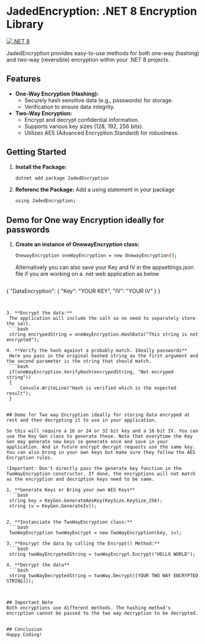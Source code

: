 # JadedEncryption: .NET 8 Encryption Library

[![.NET 8](https://img.shields.io/badge/.NET-8-blue.svg)]([https://aka.ms/new-console-template](https://aka.ms/new-console-template))

JadedEncryption provides easy-to-use methods for both one-way (hashing) and two-way (reversible) encryption within your .NET 8 projects.

## Features

* **One-Way Encryption (Hashing):**
   * Securely hash sensitive data (e.g., passwords) for storage.
   * Verification to ensure data integrity.
* **Two-Way Encryption:**
   * Encrypt and decrypt confidential information.
   * Supports various key sizes (128, 192, 256 bits).
   * Utilizes AES (Advanced Encryption Standard) for robustness.

## Getting Started

1. **Install the Package:**
   ```bash
   dotnet add package JadedEncryption

2. **Referenc the Package:**
    Add a using statement in your package
    ```bash
    using JadedEncryption;

## Demo for One way Encryption ideally for passwords
1. **Create an instance of OnewayEncryption class:**
    ```bash
    OnewayEncryption oneWayEncryption = new OnewayEncryption();
    ```

    Alternatively you can also save your Key and IV in the appsettings.json file if you are working on a .net web application as below
   ```bash
  {
    "DataEncryption": {
      "Key": "YOUR KEY",
      "IV": "YOUR IV"
    }
  }
   ```
   

3. **Encrypt the data:**
    The application will include the salt so no need to separately store the salt.
    ```bash
    string encrypedString = oneWayEncryption.HashData("This string is not encrypted");

4. **Verify the hash against a probably match. Ideally passwords**
    Here you pass in the original hashed string as the first argument and the second parameter is the string that should match.
    ```bash
    if(oneWayEncryption.VerifyHash(encrypedString, "Not encryped string")) 
    {
        Console.WriteLine("Hash is verified which is the expected result");
    }


## Demo for Two way Encryption ideally for storing data encryped at rest and then decrypting it to use in your application.

So this will require a 16 or 24 or 32 bit key and a 16 bit IV. You can use the Key Gen class to generate these. Note that everytime the Key Gen may generate new keys so generate once and save in your application. And in future encrypt decrypt requests use the same key. You can also bring in your own keys but make sure they follow the AES Encryption rules.

!Important: Don't directly pass the generate key function in the TwoWayEncryption constructor. If done, the encryptions will not match as the encryption and decription keys need to be same.

1. **Generate Keys or Bring your own AES Keys**
    ```bash
    string key = KeyGen.GenerateAesKey(KeySize.KeySize_256);
    string iv = KeyGen.GenerateIv();


2. **Instanciate the TwoWayEncryption class:**
    ```bash
    TwoWayEncryption twoWayEncrypt = new TwoWayEncryption(key, iv);

3. **Encrypt the data by calling the Encrypt() Method:**
    ```bash
    string twoWayEncryptedString = twoWayEncrypt.Encrypt("HELLO WORLD");

4. **Decrypt the data**
    ```bash
    string twoWayDecryptedString = twoWay.Decrypt([YOUR TWO WAY ENCRYPTED STRING]]);



## Important Note
Both encryptions use different methods. The hashing method's encription cannot be passed to the two way decryption to be decrypted. 


## Conclusion
Happy Coding!
